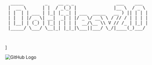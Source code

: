 <pre>
  _____        _    __ _ _                ___    ___  
 |  __ \      | |  / _(_) |              |__ \  / _ \ 
 | |  | | ___ | |_| |_ _| | ___  _____   __ ) || | | |
 | |  | |/ _ \| __|  _| | |/ _ \/ __\ \ / // / | | | |
 | |__| | (_) | |_| | | | |  __/\__ \\ V // /_ | |_| |
 |_____/ \___/ \__|_| |_|_|\___||___/ \_/|____(_)___/ 
                                                      
  </pre>           ]
  
  ![GitHub Logo](312412421412.png)
